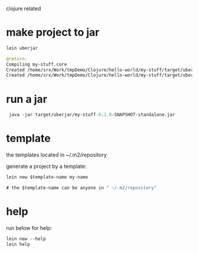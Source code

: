clojure related

# make project to jar

```clojure
lein uberjar

@return:
Compiling my-stuff.core
Created /home/srx/Work/tmpDemo/Clojure/hello-world/my-stuff/target/uberjar/my-stuff-0.1.0-SNAPSHOT.jar
Created /home/srx/Work/tmpDemo/Clojure/hello-world/my-stuff/target/uberjar/my-stuff-0.1.0-SNAPSHOT-standalone.jar
```

# run a jar

```clojure
 java -jar target/uberjar/my-stuff-0.1.0-SNAPSHOT-standalone.jar
```

# template

the templates located in ~/.m2/repository

generate a project by a template:

```clojure
lein new $template-name my-name

# the $template-name can be anyone in " ~/.m2/repository"
```

# help

run below for help:

```clojure
lein new --help
lein help
```